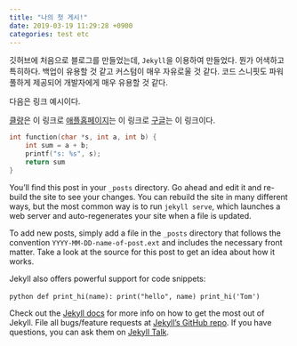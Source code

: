 ```yaml
---
title: "나의 첫 게시!"
date: 2019-03-19 11:29:28 +0900
categories: test etc
---
```



깃허브에 처음으로 블로그를 만들었는데, `Jekyll`을 이용하여 만들었다. 뭔가 어색하고 특히하다.
백업이 유용할 것 같고 커스텀이 매우 자유로울 것 같다.
코드 스니핏도 파워풀하게 제공되어 개발자에게 매우 유용할 것 같다.

다음은 링크 예시이다.

[클량][Clien]은 이 링크로
[애플홈페이지][Apple-kr]는 이 링크로
[구글][Google]는 이 링크이다.

[Clien]: https://www.clien.net
[Apple-kr]: https://www.apple.kr
[Google]: https://www.google.com

```c
int function(char *s, int a, int b) {
	int sum = a + b;
	printf("s: %s", s);
	return sum
}
```

You’ll find this post in your `_posts` directory. Go ahead and edit it and re-build the site to see your changes. You can rebuild the site in many different ways, but the most common way is to run `jekyll serve`, which launches a web server and auto-regenerates your site when a file is updated.

To add new posts, simply add a file in the `_posts` directory that follows the convention `YYYY-MM-DD-name-of-post.ext` and includes the necessary front matter. Take a look at the source for this post to get an idea about how it works.

Jekyll also offers powerful support for code snippets:

​```python
def print_hi(name):
  print("hello", name)
print_hi('Tom')
​```

Check out the [Jekyll docs][jekyll-docs] for more info on how to get the most out of Jekyll. File all bugs/feature requests at [Jekyll’s GitHub repo][jekyll-gh]. If you have questions, you can ask them on [Jekyll Talk][jekyll-talk].

[jekyll-docs]: https://jekyllrb.com/docs/home
[jekyll-gh]:   https://github.com/jekyll/jekyll
[jekyll-talk]: https://talk.jekyllrb.com/
